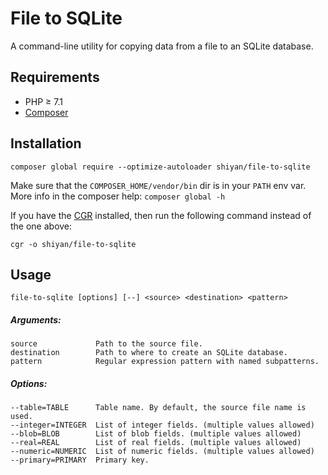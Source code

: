 # File to SQLite

A command-line utility for copying data from a file to an SQLite database.

## Requirements

* PHP &ge; 7.1
* [Composer](https://getcomposer.org)

## Installation

```
composer global require --optimize-autoloader shiyan/file-to-sqlite
```

Make sure that the `COMPOSER_HOME/vendor/bin` dir is in your `PATH` env var.
More info in the composer help: `composer global -h`

If you have the [CGR](https://github.com/consolidation/cgr) installed, then run
the following command instead of the one above:

```
cgr -o shiyan/file-to-sqlite
```

## Usage

```
file-to-sqlite [options] [--] <source> <destination> <pattern>
```

##### Arguments:
```
source             Path to the source file.
destination        Path to where to create an SQLite database.
pattern            Regular expression pattern with named subpatterns.
```

##### Options:
```
--table=TABLE      Table name. By default, the source file name is used.
--integer=INTEGER  List of integer fields. (multiple values allowed)
--blob=BLOB        List of blob fields. (multiple values allowed)
--real=REAL        List of real fields. (multiple values allowed)
--numeric=NUMERIC  List of numeric fields. (multiple values allowed)
--primary=PRIMARY  Primary key.
```
